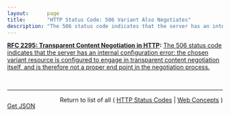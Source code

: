```yaml
---
layout:      page
title:       "HTTP Status Code: 506 Variant Also Negotiates"
description: "The 506 status code indicates that the server has an internal configuration error: the chosen variant resource is configured to engage in transparent content negotiation itself, and is therefore not a proper end point in the negotiation process."
---
```


**[RFC 2295: Transparent Content Negotiation in HTTP](/specs/IETF/RFC/2295 "HTTP allows web site authors to put multiple versions of the same information under a single URL. Transparent content negotiation is an extensible negotiation mechanism, layered on top of HTTP, for automatically selecting the best version when the URL is accessed. This enables the smooth deployment of new web data formats and markup tags."):** [The 506 status code indicates that the server has an internal configuration error: the chosen variant resource is configured to engage in transparent content negotiation itself, and is therefore not a proper end point in the negotiation process.](http://tools.ietf.org/html/rfc7725#section-3 "Read documentation for HTTP Status Code &#34;506&#34;")

<br/>
<hr/>

<p style="float : left"><a href="506.json" title="Get JSON representing this particular Web Concept">Get JSON</a></p>
<p style="text-align: right">Return to list of all ( <a href="../http-status-codes">HTTP Status Codes</a> | <a href="../">Web Concepts</a> )</p>

